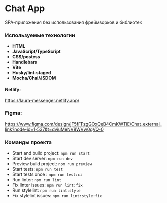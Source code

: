 # Chat App

SPA-приложения без использования фреймворков и библиотек

### Используемые технологии
- **HTML**
- **JavaScript/TypeScript**
- **CSS/postcss**
- **Handlebars**
- **Vite**
- **Husky/lint-staged**
- **Mocha/Chai/JSDOM**

#### Netlify:
https://laura-messenger.netlify.app/

### Figma:
https://www.figma.com/design/jF5fFFzgGOxQeB4CmKWTiE/Chat_external_link?node-id=1-537&t=dviuMeNV8WVw0gVQ-0

### Команды проекта

- Start and build project: `npm run start`
- Start dev server: `npm run dev`
- Preview build project: `npm run preview`
- Start tests: `npm run test`
- Start tests once : `npm run test:ci`
- Run linter: `npm run lint`
- Fix linter issues: `npm run lint:fix`
- Run stylelint: `npm run lint:style`
- Fix stylelint issues: `npm run lint:style:fix`

